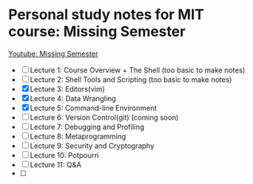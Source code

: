 # Personal study notes for MIT course: Missing Semester

[Youtube: Missing Semester](https://www.youtube.com/channel/UCuXy5tCgEninup9cGplbiFw)

- [ ] Lecture 1: Course Overview + The Shell (too basic to make notes)
- [ ] Lecture 2: Shell Tools and Scripting (too basic to make notes)
- [x] Lecture 3: Editors(vim) 
- [x] Lecture 4: Data Wrangling 
- [x] Lecture 5: Command-line Environment
- [ ] Lecture 6: Version Control(git) (coming soon)
- [ ] Lecture 7: Debugging and Profiling
- [ ] Lecture 8: Metaprogramming
- [ ] Lecture 9: Security and Cryptography
- [ ] Lecture 10: Potpourri
- [ ] Lecture 11: Q&A 
- [ ] 